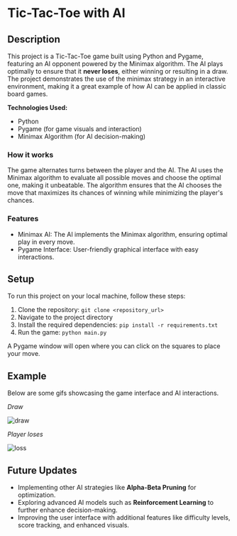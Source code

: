 # Tic-Tac-Toe with AI

## Description
This project is a Tic-Tac-Toe game built using Python and Pygame, featuring an AI opponent powered by the Minimax algorithm. The AI plays optimally to ensure that it **never loses**, either winning or resulting in a draw. The project demonstrates the use of the minimax strategy in an interactive environment, making it a great example of how AI can be applied in classic board games.

**Technologies Used:**
- Python
- Pygame (for game visuals and interaction)
- Minimax Algorithm (for AI decision-making)

### How it works
The game alternates turns between the player and the AI. The AI uses the Minimax algorithm to evaluate all possible moves and choose the optimal one, making it unbeatable. The algorithm ensures that the AI chooses the move that maximizes its chances of winning while minimizing the player's chances.

### Features
- Minimax AI: The AI implements the Minimax algorithm, ensuring optimal play in every move.
- Pygame Interface: User-friendly graphical interface with easy interactions.

## Setup
To run this project on your local machine, follow these steps:

1. Clone the repository: ```git clone <repository_url>```
2. Navigate to the project directory
3. Install the required dependencies: ```pip install -r requirements.txt```
4. Run the game: ```python main.py```

A Pygame window will open where you can click on the squares to place your move.

## Example
Below are some gifs showcasing the game interface and AI interactions.

_Draw_

![draw](https://github.com/user-attachments/assets/4f3ff9e0-37e5-44a3-8406-6e2745bd0972)

_Player loses_

![loss](https://github.com/user-attachments/assets/cbfa21b3-85c4-4188-b5ca-2dc589f18cf0)

## Future Updates
- Implementing other AI strategies like **Alpha-Beta Pruning** for optimization.
- Exploring advanced AI models such as **Reinforcement Learning** to further enhance decision-making.
- Improving the user interface with additional features like difficulty levels, score tracking, and enhanced visuals.
